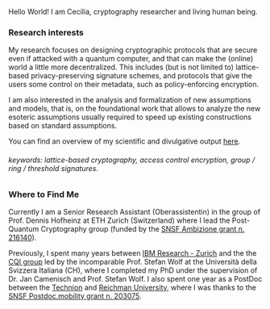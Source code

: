 Hello World! I am Cecilia, cryptography researcher and living human being.

### Research interests

My research focuses on designing cryptographic protocols that are secure even if attacked with a quantum computer, and that can make the (online) world a little more decentralized.
This includes (but is not limited to) lattice-based privacy-preserving signature schemes, and protocols that give the users some control on their metadata, such as policy-enforcing encryption.

I am also interested in the analysis and formalization of new assumptions and models, that is, on the foundational work that allows to analyze the new esoteric assumptions usually required to speed up existing constructions based on standard assumptions.

You can find an overview of my scientific and divulgative output [here](./biblio.html).

###### keywords: lattice-based cryptography, access control encryption, group / ring / threshold signatures.

### Where to Find Me

Currently I am a Senior Research Assistant (Oberassistentin) in the group of Prof. Dennis Hofheinz at ETH Zurich (Switzerland) where I lead the Post-Quantum Cryptography group (funded by the [SNSF Ambizione grant n. 216140](https://data.snf.ch/grants/grant/216140)).
<!--Yuval Ishai (Technion, IL), and I am part of the <a href="https://www.factcenter.org/">FACT center</a> led by Prof. Elette Boyle (Reichman university, IL).-->

Previously, I spent many years between [IBM Research - Zurich](https://www.zurich.ibm.com/) and the the [CQI group](https://cqi.inf.usi.ch/index.php) led by the incomparable Prof. Stefan Wolf at the Università della Svizzera Italiana (CH), where I completed my PhD under the supervision of Dr. Jan Camenisch and Prof. Stefan Wolf.
I also spent one year as a PostDoc between the [Technion](https://www.cs.technion.ac.il/) and [Reichman University](https://www.runi.ac.il/en/), where I was thanks to the [SNSF Postdoc.mobility grant n. 203075](https://data.snf.ch/grants/grant/203075).
